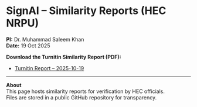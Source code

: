 # SignAI – Similarity Reports (HEC NRPU)

**PI:** Dr. Muhammad Saleem Khan  
**Date:** 19 Oct 2025

**Download the Turnitin Similarity Report (PDF):**  
- [Turnitin Report – 2025-10-19](reports/turnitin_report_2025-10-19.pdf)

---
**About**  
This page hosts similarity reports for verification by HEC officials.  
Files are stored in a public GitHub repository for transparency.
